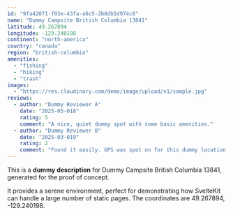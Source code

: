 ```yaml
---
id: "9fa42071-f03e-43fa-a6c5-2b8db5d974c8"
name: "Dummy Campsite British Columbia 13841"
latitude: 49.267894
longitude: -129.240198
continent: "north-america"
country: "canada"
region: "british-columbia"
amenities:
  - "fishing"
  - "hiking"
  - "trash"
images:
  - "https://res.cloudinary.com/demo/image/upload/v1/sample.jpg"
reviews:
  - author: "Dummy Reviewer A"
    date: "2025-05-018"
    rating: 5
    comment: "A nice, quiet dummy spot with some basic amenities."
  - author: "Dummy Reviewer B"
    date: "2025-03-019"
    rating: 2
    comment: "Found it easily. GPS was spot on for this dummy location."
---
```


This is a **dummy description** for Dummy Campsite British Columbia 13841, generated for the proof of concept.

It provides a serene environment, perfect for demonstrating how SvelteKit can handle a large number of static pages. The coordinates are 49.267894, -129.240198.

